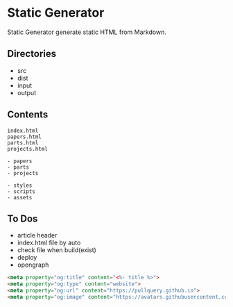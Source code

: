 # Static Generator
Static Generator generate static HTML from Markdown.

## Directories
- src
- dist
- input
- output

## Contents
```
index.html
papers.html
parts.html
projects.html

- papers
- parts
- projects

- styles
- scripts
- assets
```

## To Dos
- article header
- index.html file by auto
- check file when build(exist)
- deploy
- opengraph

```html
<meta property="og:title" content="<%- title %>">
<meta property="og:type" content="website">
<meta property="og:url" content="https://pullquery.github.io">
<meta property="og:image" content="https://avatars.githubusercontent.com/u/108810259?v=4">
```